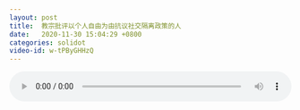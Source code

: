 ```yaml
---
layout: post
title:  教宗批评以个人自由为由抗议社交隔离政策的人
date:   2020-11-30 15:04:29 +0800
categories: solidot
video-id: w-tPByGHHzQ
---
```


<audio src="/assets/024188dd120e1c352b51fd20b74d6e69.mp3" style="width: 100%;" controls></audio>

